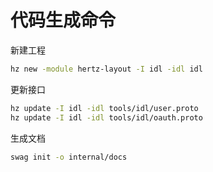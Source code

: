 # 代码生成命令

新建工程
```bash
hz new -module hertz-layout -I idl -idl idl
```

更新接口
```bash
hz update -I idl -idl tools/idl/user.proto
hz update -I idl -idl tools/idl/oauth.proto
```

生成文档
```bash
swag init -o internal/docs
```


